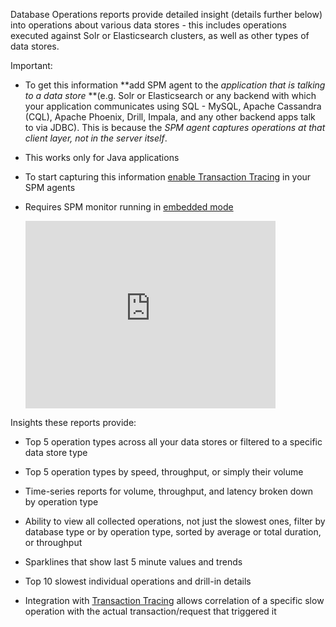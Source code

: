 Database Operations reports provide detailed insight (details further
below) into operations about various data stores - this includes
operations executed against Solr or Elasticsearch clusters, as well as
other types of data stores.

Important:

  - To get this information **add SPM agent to the *application that is
    talking to a data store* **(e.g. Solr or Elasticsearch or any
    backend with which your application communicates using SQL - MySQL,
    Apache Cassandra (CQL), Apache Phoenix, Drill, Impala, and any other
    backend apps talk to via JDBC). This is because the *SPM agent
    captures operations at that client layer, not in the server itself*.

  - This works only for Java applications

  - To start capturing this information [enable Transaction Tracing](Transaction-Tracing) in your SPM agents

  - Requires SPM monitor running in [embedded mode](SPM-Monitor---Javaagent) 
    <iframe width="400" height="300" src="https://www.youtube.com/embed/eoZJmAJKuaQ" frameborder="0" allowfullscreen ></iframe>


Insights these reports provide:

  - Top 5 operation types across all your data stores or filtered to a
    specific data store type

  - Top 5 operation types by speed, throughput, or simply their volume

  - Time-series reports for volume, throughput, and latency broken down
    by operation type

  - Ability to view all collected operations, not just the slowest ones,
    filter by database type or by operation type, sorted by average or
    total duration, or throughput

  - Sparklines that show last 5 minute values and trends

  - Top 10 slowest individual operations and drill-in details 

  - Integration with [Transaction Tracing](http://blog.sematext.com/2015/08/03/transaction-tracing-performance-monitoring/) allows
    correlation of a specific slow operation with the actual
    transaction/request that triggered it

 

